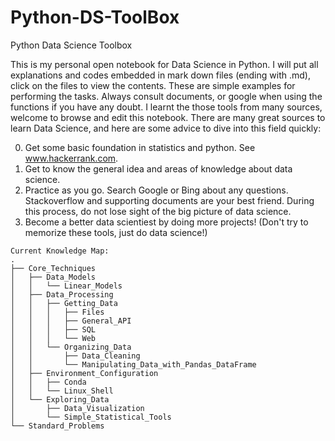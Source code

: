 # Python-DS-ToolBox
Python Data Science Toolbox

This is my personal open notebook for Data Science in Python. I will put all explanations and codes embedded in mark down files (ending with .md), click on the files to view the contents. These are simple examples for performing the tasks. Always consult documents, or google when using the functions if you have any doubt.
I learnt the those tools from many sources, welcome to browse and edit  this notebook.
There are many great sources to learn Data Science, and here are some advice to dive into this field quickly:

0. Get some basic foundation in statistics and python. See www.hackerrank.com.
1. Get to know the general idea and areas of knowledge about data science.
2. Practice as you go. Search Google or Bing about any questions. Stackoverflow and supporting documents are your best friend. During this process, do not lose sight of the big picture of data science.
3. Become a better data scientiest by doing more projects! (Don't try to memorize these tools, just do data science!)

```
Current Knowledge Map:
.
├── Core_Techniques
│   ├── Data_Models
│   │   └── Linear_Models
│   ├── Data_Processing
│   │   ├── Getting_Data
│   │   │   ├── Files
│   │   │   ├── General_API
│   │   │   ├── SQL
│   │   │   └── Web
│   │   └── Organizing_Data
│   │       ├── Data_Cleaning
│   │       └── Manipulating_Data_with_Pandas_DataFrame
│   ├── Environment_Configuration
│   │   ├── Conda
│   │   └── Linux_Shell
│   └── Exploring_Data
│       ├── Data_Visualization
│       └── Simple_Statistical_Tools
└── Standard_Problems
```

